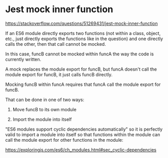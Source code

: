 # Jest mock inner function

https://stackoverflow.com/questions/51269431/jest-mock-inner-function

If an ES6 module directly exports two functions (not within a class, object, etc., just directly exports the functions like in the question) and one directly calls the other, then that call cannot be mocked.

In this case, funcB cannot be mocked within funcA the way the code is currently written.

A mock replaces the module export for funcB, but funcA doesn't call the module export for funcB, it just calls funcB directly.

Mocking funcB within funcA requires that funcA call the module export for funcB.

That can be done in one of two ways:

1. Move funcB to its own module

2. Import the module into itself

"ES6 modules support cyclic dependencies automatically" so it is perfectly valid to import a module into itself so that functions within the module can call the module export for other functions in the module:

https://exploringjs.com/es6/ch_modules.html#sec_cyclic-dependencies